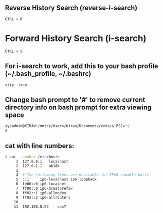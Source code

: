 ## Reverse History Search (reverse-i-search)
```
CTRL + R
```

# Forward History Search (i-search)
```
CTRL + S
```

## For i-search to work, add this to your bash profile (~/.bash_profile, ~/.bashrc)
```
stty -ixon
```

## Change bash prompt to '#' to remove current directory info on bash prompt for extra viewing space
```bash
sysadmin@KIRAN:/mnt/c/Users/Kiran/Documents/code/$ PS1='$'
$
```

## cat with line numbers:
```bash
$ cat --number /etc/hosts
     1	127.0.0.1	localhost
     2	127.0.1.1	ub18k
     3	
     4	# The following lines are desirable for IPv6 capable hosts
     5	::1     ip6-localhost ip6-loopback
     6	fe00::0 ip6-localnet
     7	ff00::0 ip6-mcastprefix
     8	ff02::1 ip6-allnodes
     9	ff02::2 ip6-allrouters
    10	
    11	192.168.0.23	cos7
```
